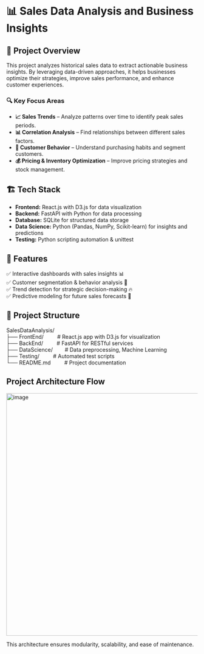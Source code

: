 # 📊 Sales Data Analysis and Business Insights  

## 🚀 Project Overview  
This project analyzes historical sales data to extract actionable business insights. By leveraging data-driven approaches, it helps businesses optimize their strategies, improve sales performance, and enhance customer experiences.  

### 🔍 Key Focus Areas  
- **📈 Sales Trends** – Analyze patterns over time to identify peak sales periods.  
- **📊 Correlation Analysis** – Find relationships between different sales factors.  
- **🛒 Customer Behavior** – Understand purchasing habits and segment customers.  
- **💰 Pricing & Inventory Optimization** – Improve pricing strategies and stock management.  

## 🏗️ Tech Stack  
- **Frontend:** React.js with D3.js for data visualization  
- **Backend:** FastAPI with Python for data processing  
- **Database:** SQLite for structured data storage  
- **Data Science:** Python (Pandas, NumPy, Scikit-learn) for insights and predictions  
- **Testing:** Python scripting automation & unittest  

## 📌 Features  
✅ Interactive dashboards with sales insights 📊  
✅ Customer segmentation & behavior analysis 👥  
✅ Trend detection for strategic decision-making 🔥  
✅ Predictive modeling for future sales forecasts 🔮  

## 📂 Project Structure  
SalesDataAnalysis/ <br>
├── FrontEnd/   &emsp;&emsp;    # React.js app with D3.js for visualization <br>
├── BackEnd/    &emsp;&emsp;    # FastAPI for RESTful services <br>
├── DataScience/&emsp;&emsp;    # Data preprocessing, Machine Learning <br>
├── Testing/    &emsp;&emsp;    # Automated test scripts <br>
└── README.md   &emsp;&emsp;    # Project documentation <br>

## Project Architecture Flow
<img width="638" alt="image" src="https://github.com/user-attachments/assets/5ab2d52f-e5cc-43a7-b5de-d7d00dc01770" />


This architecture ensures modularity, scalability, and ease of maintenance.
